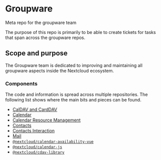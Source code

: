 # Groupware

Meta repo for the groupware team

The purpose of this repo is primarily to be able to create tickets for tasks that span across the groupware repos.

## Scope and purpose

The Groupware team is dedicated to improving and maintaining all groupware aspects inside the Nextcloud ecosystem.

### Components

The code and information is spread across multiple repositories. The following list shows where the main bits and pieces can be found.

* [CalDAV and CardDAV](https://github.com/nextcloud/server/tree/master/apps/dav)
* [Calendar](https://github.com/nextcloud/calendar)
* [Calendar Resource Management](https://github.com/nextcloud/calendar_resource_management)
* [Contacts](https://github.com/nextcloud/contacts)
* [Contacts Interaction](https://github.com/nextcloud/server/tree/master/apps/contactsinteraction)
* [Mail](https://github.com/nextcloud/mail)
* [`@nextcloud/calendar-availability-vue`](https://github.com/nextcloud/calendar-availability-vue )
* [`@nextcloud/calendar-js`](https://github.com/nextcloud/calendar-js)
* [`@nextcloud/cdav-library`](https://github.com/nextcloud/cdav-library)
